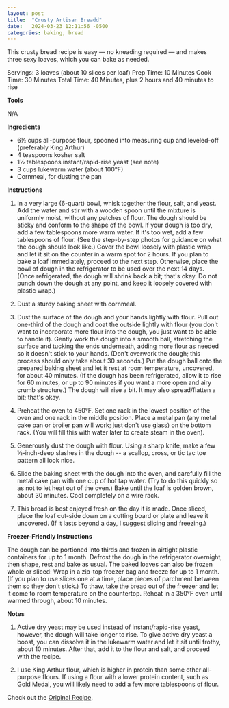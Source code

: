 ```yaml
---
layout: post
title:  "Crusty Artisan Breadd"
date:   2024-03-23 12:11:56 -0500
categories: baking, bread
---
```


This crusty bread recipe is easy — no kneading required — and makes three sexy loaves, which you can bake as needed.

Servings: 3 loaves (about 10 slices per loaf)
Prep Time: 10 Minutes
Cook Time: 30 Minutes
Total Time: 40 Minutes, plus 2 hours and 40 minutes to rise

**Tools**

N/A

**Ingredients**

* 6½ cups all-purpose flour, spooned into measuring cup and leveled-off (preferably King Arthur)
* 4 teaspoons kosher salt
* 1½ tablespoons instant/rapid-rise yeast (see note)
* 3 cups lukewarm water (about 100°F)
* Cornmeal, for dusting the pan

**Instructions**

1. In a very large (6-quart) bowl, whisk together the flour, salt, and yeast. Add the water and stir with a wooden spoon until the mixture is uniformly moist, without any patches of flour. The dough should be sticky and conform to the shape of the bowl. If your dough is too dry, add a few tablespoons more warm water. If it's too wet, add a few tablespoons of flour. (See the step-by-step photos for guidance on what the dough should look like.) Cover the bowl loosely with plastic wrap and let it sit on the counter in a warm spot for 2 hours. If you plan to bake a loaf immediately, proceed to the next step. Otherwise, place the bowl of dough in the refrigerator to be used over the next 14 days. (Once refrigerated, the dough will shrink back a bit; that's okay. Do not punch down the dough at any point, and keep it loosely covered with plastic wrap.)

2. Dust a sturdy baking sheet with cornmeal.

3. Dust the surface of the dough and your hands lightly with flour. Pull out one-third of the dough and coat the outside lightly with flour (you don't want to incorporate more flour into the dough, you just want to be able to handle it). Gently work the dough into a smooth ball, stretching the surface and tucking the ends underneath, adding more flour as needed so it doesn't stick to your hands. (Don't overwork the dough; this process should only take about 30 seconds.) Put the dough ball onto the prepared baking sheet and let it rest at room temperature, uncovered, for about 40 minutes. (If the dough has been refrigerated, allow it to rise for 60 minutes, or up to 90 minutes if you want a more open and airy crumb structure.) The dough will rise a bit. It may also spread/flatten a bit; that's okay.

4. Preheat the oven to 450°F. Set one rack in the lowest position of the oven and one rack in the middle position. Place a metal pan (any metal cake pan or broiler pan will work; just don't use glass) on the bottom rack. (You will fill this with water later to create steam in the oven).

4. Generously dust the dough with flour. Using a sharp knife, make a few ½-inch-deep slashes in the dough -- a scallop, cross, or tic tac toe pattern all look nice.

6. Slide the baking sheet with the dough into the oven, and carefully fill the metal cake pan with one cup of hot tap water. (Try to do this quickly so as not to let heat out of the oven.) Bake until the loaf is golden brown, about 30 minutes. Cool completely on a wire rack.

7. This bread is best enjoyed fresh on the day it is made. Once sliced, place the loaf cut-side down on a cutting board or plate and leave it uncovered. (If it lasts beyond a day, I suggest slicing and freezing.)

**Freezer-Friendly Instructions**

The dough can be portioned into thirds and frozen in airtight plastic containers for up to 1 month. Defrost the dough in the refrigerator overnight, then shape, rest and bake as usual. The baked loaves can also be frozen whole or sliced: Wrap in a zip-top freezer bag and freeze for up to 1 month. (If you plan to use slices one at a time, place pieces of parchment between them so they don't stick.) To thaw, take the bread out of the freezer and let it come to room temperature on the countertop. Reheat in a 350°F oven until warmed through, about 10 minutes.

**Notes**

1. Active dry yeast may be used instead of instant/rapid-rise yeast, however, the dough will take longer to rise. To give active dry yeast a boost, you can dissolve it in the lukewarm water and let it sit until frothy, about 10 minutes. After that, add it to the flour and salt, and proceed with the recipe.

2. I use King Arthur flour, which is higher in protein than some other all-purpose flours. If using a flour with a lower protein content, such as Gold Medal, you will likely need to add a few more tablespoons of flour.

Check out the [Original Recipe][original-recipe].

[original-recipe]: https://www.onceuponachef.com/recipes/crusty-artisan-bread.html